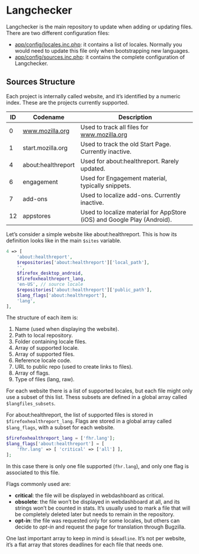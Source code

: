 # Langchecker
Langchecker is the main repository to update when adding or updating files. There are two different configuration files:
* [app/config/locales.inc.php](https://github.com/mozilla-l10n/langchecker/blob/master/app/config/locales.inc.php): it contains a list of locales. Normally you would need to update this file only when bootstrapping new languages.
* [app/config/sources.inc.php](https://github.com/mozilla-l10n/langchecker/blob/master/app/config/sources.inc.php): it contains the complete configuration of Langchecker.

## Sources Structure
Each project is internally called website, and it’s identified by a numeric index. These are the projects currently supported.

| ID | Codename | Description |
| --- | --- | --- |
| 0 | www.mozilla.org | Used to track all files for www.mozilla.org |
| 1 | start.mozilla.org | Used to track the old Start Page. Currently inactive. |
| 4 | about:healthreport | Used for about:healthreport. Rarely updated. |
| 6 | engagement | Used for Engagement material, typically snippets. |
| 7 | add-ons | Used to localize add-ons. Currently inactive. |
| 12 | appstores | Used to localize material for AppStore (iOS) and Google Play (Android). |

Let’s consider a simple website like about:healthreport. This is how its definition looks like in the main `$sites` variable.

```PHP
4 => [
    'about:healthreport',
    $repositories['about:healthreport']['local_path'],
    '',
    $firefox_desktop_android,
    $firefoxhealthreport_lang,
    'en-US', // source locale
    $repositories['about:healthreport']['public_path'],
    $lang_flags['about:healthreport'],
    'lang',
],
```

The structure of each item is:
1. Name (used when displaying the website).
2. Path to local repository.
3. Folder containing locale files.
4. Array of supported locale.
5. Array of supported files.
6. Reference locale code.
7. URL to public repo (used to create links to files).
8. Array of flags.
9. Type of files (lang, raw).

For each website there is a list of supported locales, but each file might only use a subset of this list. Thess subsets are defined in a global array called `$langfiles_subsets`.

For about:healthreport, the list of supported files is stored in `$firefoxhealthreport_lang`. Flags are stored in a global array called `$lang_flags`, with a subset for each website.

```PHP
$firefoxhealthreport_lang = ['fhr.lang'];
$lang_flags['about:healthreport'] = [
    'fhr.lang' => [ 'critical' => ['all'] ],
];
```

In this case there is only one file supported (`fhr.lang`), and only one flag is associated to this file.

Flags commonly used are:
* **critical**: the file will be displayed in webdashboard as critical.
* **obsolete**: the file won’t be displayed in webdashboard at all, and its strings won’t be counted in stats. It’s usually used to mark a file that will be completely deleted later but needs to remain in the repository.
* **opt-in**: the file was requested only for some locales, but others can decide to *opt-in* and request the page for translation through Bugzilla.

One last important array to keep in mind is `$deadline`. It’s not per website, it’s a flat array that stores deadlines for each file that needs one.
